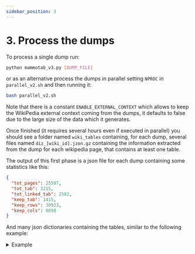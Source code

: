 ```yaml
---
sidebar_position: 3
---
```


# 3. Process the dumps

To process a single dump run:

```bash
python mammotab_v3.py [DUMP_FILE]
```

or as an alternative process the dumps in parallel setting `NPROC` in `parallel_v2.sh` and then running it:

```bash
bash parallel_v2.sh
```

Note that there is a constant `ENABLE_EXTERNAL_CONTEXT` which allows to keep the WikiPedia external context coming from the dumps, it defaults to false due to the large size of the data which it generates.

Once finished (it requires several hours even if executed in parallel) you should see a folder named `wiki_tables` containing, for each dump, several files named `diz_[wiki_id].jzon.gz` containing the information extracted from the dump for each wikipedia page, that contains at least one table.

The output of this first phase is a json file for each dump containing some statistics like this:

```json
{
  "tot_pages": 25507,
  "tot_tab": 3215,
  "tot_linked_tab": 2582,
  "keep_tab": 1415,
  "keep_rows": 30923,
  "keep_cols": 8898
}
```

And many json dictionaries containing the tables, similar to the following example:

<details>
    <summary>Example</summary>

    ```json
    {
        "wiki_id": "20460918", "title": "I'm a Celebrity...Get Me Out of Here! (British TV series) series 4", "tables": {"CW2LAZVR": {"caption": "None", "header": [["Celebrity", "Famous for", "Status"]], "cells": [["Celebrity", "", "Famous for", "", "Status", ""], ["'''[[Joe Pasquale]]'''", "Joe_Pasquale", "'''Comedian'''", "", "'''Winner'''<br><small>'''on 6 December 2004'''</small>", ""], ["[[Paul Burrell]]", "Paul_Burrell", "[[British Royal Household|Royal Household]] servant", "", "Runner-up<br/><small>on 6 December 2004</small>", ""], ["[[Fran Cosgrave]]", "Fran_Cosgrave", "Celebrity nightclub manager", "", "Eliminated 7th<br/><small>on 6 December 2004</small>", ""], ["[[Janet Street-Porter]]", "Janet_Street-Porter", "Broadcaster & journalist", "", "Eliminated 6th<br/><small>on 5 December 2004</small>", ""], ["[[Sophie Anderton]]", "Sophie_Anderton", "Model", "", "Eliminated 5th<br/><small>on 3 December 2004</small>", ""], ["[[Antonio Fargas]]", "Antonio_Fargas", "''[[Starsky & Hutch]]'' actor", "", "Eliminated 4th<br/><small>on 2 December 2004</small>", ""], ["[[Sheila Ferguson]]", "Sheila_Ferguson", "[[The Three Degrees]] singer", "", "Eliminated 3rd<br/><small>on 1 December 2004</small>", ""], ["[[Vic Reeves]]", "Vic_Reeves", "[[Vic and Bob]] comedian", "", "Eliminated 2nd<br/><small>on 30 November 2004</small>", ""], ["[[Nancy Sorrell]]", "Nancy_Sorrell", "Model & wife of [[Vic Reeves]]", "", "Eliminated 1st<br/><small>on 29 November 2004</small>", ""], ["[[Natalie Appleton]]", "Natalie_Appleton", "Former [[All Saints (group)|All Saints]] singer", "", "Withdrew<br/><small>on 29 November 2004</small>", ""], ["[[Brian Harvey (singer)|Brian Harvey]]", "Brian_Harvey_(singer)", "Former [[East 17]] lead singer", "", "Withdrew<br/><small>on 26 November 2004</small>", ""]], "link": [["", "", ""], ["Joe_Pasquale", "", ""], ["Paul_Burrell", "", ""], ["Fran_Cosgrave", "", ""], ["Janet_Street-Porter", "", ""], ["Sophie_Anderton", "", ""], ["Antonio_Fargas", "", ""], ["Sheila_Ferguson", "", ""], ["Vic_Reeves", "", ""], ["Nancy_Sorrell", "", ""], ["Natalie_Appleton", "", ""], ["Brian_Harvey_(singer)", "", ""]], "text": [["Celebrity", "Famous for", "Status"], ["Joe Pasquale", "Comedian", "Winner   on 6 December 2004"], ["Paul Burrell", "Royal Household servant", "Runner-up   on 6 December 2004"], ["Fran Cosgrave", "Celebrity nightclub manager", "Eliminated 7th   on 6 December 2004"], ["Janet Street-Porter", "Broadcaster & journalist", "Eliminated 6th   on 5 December 2004"], ["Sophie Anderton", "Model", "Eliminated 5th   on 3 December 2004"], ["Antonio Fargas", "Starsky & Hutch actor", "Eliminated 4th   on 2 December 2004"], ["Sheila Ferguson", "The Three Degrees singer", "Eliminated 3rd   on 1 December 2004"], ["Vic Reeves", "Vic and Bob comedian", "Eliminated 2nd   on 30 November 2004"], ["Nancy Sorrell", "Model & wife of Vic Reeves", "Eliminated 1st   on 29 November 2004"], ["Natalie Appleton", "Former All Saints singer", "Withdrew   on 29 November 2004"], ["Brian Harvey", "Former East 17 lead singer", "Withdrew   on 26 November 2004"]], "target_col": [0]}, "KFDLBZPH": {"caption": "None", "header": [["Celebrity", "Number of Stars Earned", "Percentage"]], "cells": [["Celebrity", "", "Number of Stars Earned", "", "Percentage", ""], ["[[Antonio Fargas]]", "Antonio_Fargas", "{{Rating|8|17}}", "", "47%", ""], ["[[Brian Harvey (singer)|Brian Harvey]]", "Brian_Harvey_(singer)", "{{Rating|2|10}}", "", "20%", ""], ["[[Fran Cosgrave]]", "Fran_Cosgrave", "{{Rating|18|29}}", "", "62%", ""], ["[[Janet Street Porter]]", "Janet_Street_Porter", "{{Rating|12|19}}", "", "63%", ""], ["[[Joe Pasquale]]", "Joe_Pasquale", "{{Rating|15|22}}", "", "68%", ""], ["[[Nancy Sorrell]]", "Nancy_Sorrell", "{{n/a}}", "", "{{n/a}}", ""], ["[[Natalie Appleton]]", "Natalie_Appleton", "{{Rating|15|41}}", "", "37%", ""], ["[[Paul Burrell]]", "Paul_Burrell", "{{Rating|18|24}}", "", "75%", ""], ["[[Sheila Ferguson]]", "Sheila_Ferguson", "{{Rating|6|9}}", "", "67%", ""], ["[[Sophie Anderton]]", "Sophie_Anderton", "{{Rating|8|15}}", "", "53%", ""], ["[[Vic Reeves]]", "Vic_Reeves", "{{n/a}}", "", "{{n/a}}", ""]], "link": [["", "", ""], ["Antonio_Fargas", "", ""], ["Brian_Harvey_(singer)", "", ""], ["Fran_Cosgrave", "", ""], ["Janet_Street_Porter", "", ""], ["Joe_Pasquale", "", ""], ["Nancy_Sorrell", "", ""], ["Natalie_Appleton", "", ""], ["Paul_Burrell", "", ""], ["Sheila_Ferguson", "", ""], ["Sophie_Anderton", "", ""], ["Vic_Reeves", "", ""]], "text": [["Celebrity", "Number of Stars Earned", "Percentage"], ["Antonio Fargas", "", "47%"], ["Brian Harvey", "", "20%"], ["Fran Cosgrave", "", "62%"], ["Janet Street Porter", "", "63%"], ["Joe Pasquale", "", "68%"], ["Nancy Sorrell", "", ""], ["Natalie Appleton", "", "37%"], ["Paul Burrell", "", "75%"], ["Sheila Ferguson", "", "67%"], ["Sophie Anderton", "", "53%"], ["Vic Reeves", "", ""]], "target_col": [0]}}}
    ```

</details>
